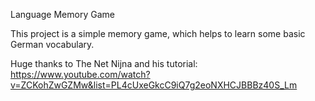 Language Memory Game

This project is a simple memory game, which helps to learn some basic German vocabulary.

Huge thanks to The Net Nijna and his tutorial: https://www.youtube.com/watch?v=ZCKohZwGZMw&list=PL4cUxeGkcC9iQ7g2eoNXHCJBBBz40S_Lm
